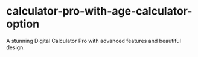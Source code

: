 # calculator-pro-with-age-calculator-option
A stunning Digital Calculator Pro with advanced features and beautiful design.
